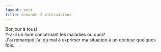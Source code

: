 ```yaml
---
layout: post
title: demande d informations
---
```


<p>Bonjour à tous!<br />Y-a-il un livre concernant les maladies ou quoi?<br />J&#39;ai remarqué j&#39;ai du mal à exprimer ma situation à un docteur quelques fois.</p>
